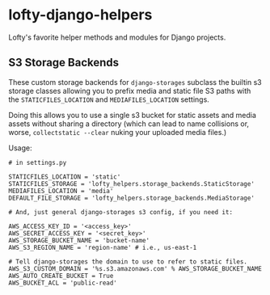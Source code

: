 # lofty-django-helpers
Lofty's favorite helper methods and modules for Django projects.

## S3 Storage Backends
These custom storage backends for `django-storages` subclass the builtin s3 storage classes allowing you to prefix media and static file S3 paths with the `STATICFILES_LOCATION` and `MEDIAFILES_LOCATION` settings.

Doing this allows you to use a single s3 bucket for static assets and media assets without sharing a directory (which can lead to name collisions or, worse, `collectstatic --clear` nuking your uploaded media files.)

Usage:


```
# in settings.py

STATICFILES_LOCATION = 'static'
STATICFILES_STORAGE = 'lofty_helpers.storage_backends.StaticStorage'
MEDIAFILES_LOCATION = 'media'
DEFAULT_FILE_STORAGE = 'lofty_helpers.storage_backends.MediaStorage'

# And, just general django-storages s3 config, if you need it:

AWS_ACCESS_KEY_ID = '<access_key>'
AWS_SECRET_ACCESS_KEY = '<secret_key>'
AWS_STORAGE_BUCKET_NAME = 'bucket-name'
AWS_S3_REGION_NAME = 'region-name' # i.e., us-east-1

# Tell django-storages the domain to use to refer to static files.
AWS_S3_CUSTOM_DOMAIN = '%s.s3.amazonaws.com' % AWS_STORAGE_BUCKET_NAME
AWS_AUTO_CREATE_BUCKET = True
AWS_BUCKET_ACL = 'public-read'
```